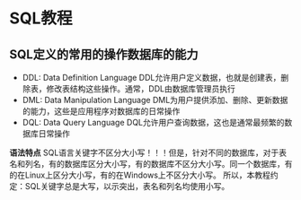 # SQL教程

## SQL定义的常用的操作数据库的能力

* DDL: Data Definition Language
DDL允许用户定义数据，也就是创建表，删除表，修改表结构这些操作。通常，DDL由数据库管理员执行
* DML: Data Manipulation Language
DML为用户提供添加、删除、更新数据的能力，这些是应用程序对数据库的日常操作
* DQL: Data Query Language
DQL允许用户查询数据，这也是通常最频繁的数据库日常操作

**语法特点**
SQL语言关键字不区分大小写！！！但是，针对不同的数据库，对于表名和列名，有的数据库区分大小写，有的数据库不区分大小写。同一个数据库，有的在Linux上区分大小写，有的在Windows上不区分大小写。
所以，本教程约定：SQL关键字总是大写，以示突出，表名和列名均使用小写。
